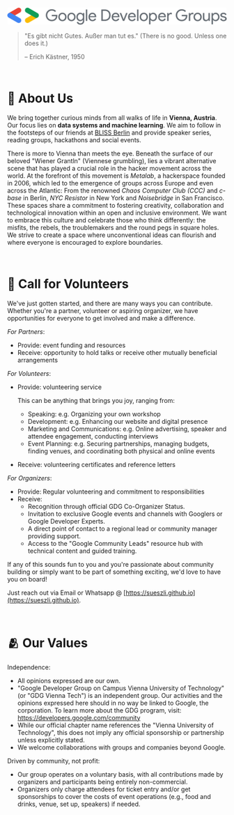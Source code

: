 <br><br>

<p align="center">
  <img src="./assets/header.png">
</p>

> "Es gibt nicht Gutes. Außer man tut es." (There is no good. Unless one does it.)
> 
> – Erich Kästner, 1950

<br>

# 👀 About Us

We bring together curious minds from all walks of life in **Vienna, Austria**. Our focus lies on **data systems and machine learning**. We aim to follow in the footsteps of our friends at [BLISS Berlin](https://bliss.berlin/) and provide speaker series, reading groups, hackathons and social events.

There is more to Vienna than meets the eye. Beneath the surface of our beloved "Wiener Grantln" (Viennese grumbling), lies a vibrant alternative scene that has played a crucial role in the hacker movement across the world. At the forefront of this movement is *Metalab*, a hackerspace founded in 2006, which led to the emergence of groups across Europe and even across the Atlantic: From the renowned *Chaos Computer Club (CCC)* and *c-base* in Berlin, *NYC Resistor* in New York and *Noisebridge* in San Francisco. These spaces share a commitment to fostering creativity, collaboration and technological innovation within an open and inclusive environment. We want to embrace this culture and celebrate those who think differently: the misfits, the rebels, the troublemakers and the round pegs in square holes. We strive to create a space where unconventional ideas can flourish and where everyone is encouraged to explore boundaries.

<br>

# 📢 Call for Volunteers

We've just gotten started, and there are many ways you can contribute. Whether you're a partner, volunteer or aspiring organizer, we have opportunities for everyone to get involved and make a difference.

*For Partners*:

- Provide: event funding and resources
- Receive: opportunity to hold talks or receive other mutually beneficial arrangements

*For Volunteers*:

- Provide: volunteering service

  This can be anything that brings you joy, ranging from:

  - Speaking: e.g. Organizing your own workshop
  - Development: e.g. Enhancing our website and digital presence
  - Marketing and Communications: e.g. Online advertising, speaker and attendee engagement, conducting interviews
  - Event Planning: e.g. Securing partnerships, managing budgets, finding venues, and coordinating both physical and online events

- Receive: volunteering certificates and reference letters

*For Organizers*:

- Provide: Regular volunteering and commitment to responsibilities
- Receive:
  - Recognition through official GDG Co-Organizer Status.
  - Invitation to exclusive Google events and channels with Googlers or Google Developer Experts.
  - A direct point of contact to a regional lead or community manager providing support.
  - Access to the "Google Community Leads" resource hub with technical content and guided training.

If any of this sounds fun to you and you're passionate about community building or simply want to be part of something exciting, we'd love to have you on board!

Just reach out via Email or Whatsapp @ [https://sueszli.github.io](https://sueszli.github.io).

<!-- 

- https://gdg-vienna-tech.github.io/
- https://gdg.community.dev/gdg-on-campus-vienna-university-of-technology/
- https://groups.google.com/g/gdg-vienna-tech

-->

<br>

# 🫂 Our Values

Independence:

- All opinions expressed are our own.
- "Google Developer Group on Campus Vienna University of Technology" (or "GDG Vienna Tech") is an independent group. Our activities and the opinions expressed here should in no way be linked to Google, the corporation. To learn more about the GDG program, visit: https://developers.google.com/community
- While our official chapter name references the "Vienna University of Technology", this does not imply any official sponsorship or partnership unless explicitly stated.
- We welcome collaborations with groups and companies beyond Google.

Driven by community, not profit:

- Our group operates on a voluntary basis, with all contributions made by organizers and participants being entirely non-commercial.
- Organizers only charge attendees for ticket entry and/or get sponsorships to cover the costs of event operations (e.g., food and drinks, venue, set up, speakers) if needed.
